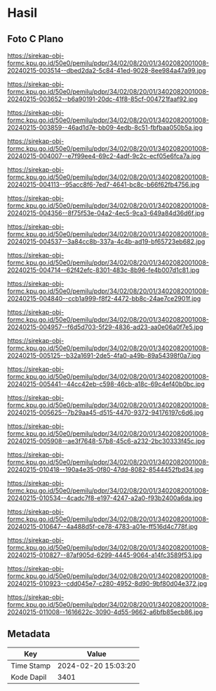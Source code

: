 # Hasil

## Foto C Plano

https://sirekap-obj-formc.kpu.go.id/50e0/pemilu/pdpr/34/02/08/20/01/3402082001008-20240215-003514--dbed2da2-5c84-41ed-9028-8ee984a47a99.jpg

https://sirekap-obj-formc.kpu.go.id/50e0/pemilu/pdpr/34/02/08/20/01/3402082001008-20240215-003652--b6a90191-20dc-41f8-85cf-004721faaf92.jpg

https://sirekap-obj-formc.kpu.go.id/50e0/pemilu/pdpr/34/02/08/20/01/3402082001008-20240215-003859--46ad1d7e-bb09-4edb-8c51-fbfbaa050b5a.jpg

https://sirekap-obj-formc.kpu.go.id/50e0/pemilu/pdpr/34/02/08/20/01/3402082001008-20240215-004007--e7f99ee4-69c2-4adf-9c2c-ecf05e6fca7a.jpg

https://sirekap-obj-formc.kpu.go.id/50e0/pemilu/pdpr/34/02/08/20/01/3402082001008-20240215-004113--95acc8f6-7ed7-4641-bc8c-b66f62fb4756.jpg

https://sirekap-obj-formc.kpu.go.id/50e0/pemilu/pdpr/34/02/08/20/01/3402082001008-20240215-004356--8f75f53e-04a2-4ec5-9ca3-649a84d36d6f.jpg

https://sirekap-obj-formc.kpu.go.id/50e0/pemilu/pdpr/34/02/08/20/01/3402082001008-20240215-004537--3a84cc8b-337a-4c4b-ad19-bf65723eb682.jpg

https://sirekap-obj-formc.kpu.go.id/50e0/pemilu/pdpr/34/02/08/20/01/3402082001008-20240215-004714--62f42efc-8301-483c-8b96-fe4b007d1c81.jpg

https://sirekap-obj-formc.kpu.go.id/50e0/pemilu/pdpr/34/02/08/20/01/3402082001008-20240215-004840--ccb1a999-f8f2-4472-bb8c-24ae7ce2901f.jpg

https://sirekap-obj-formc.kpu.go.id/50e0/pemilu/pdpr/34/02/08/20/01/3402082001008-20240215-004957--f6d5d703-5f29-4836-ad23-aa0e06a0f7e5.jpg

https://sirekap-obj-formc.kpu.go.id/50e0/pemilu/pdpr/34/02/08/20/01/3402082001008-20240215-005125--b32a1691-2de5-4fa0-a49b-89a54398f0a7.jpg

https://sirekap-obj-formc.kpu.go.id/50e0/pemilu/pdpr/34/02/08/20/01/3402082001008-20240215-005441--44cc42eb-c598-46cb-a18c-69c4ef40b0bc.jpg

https://sirekap-obj-formc.kpu.go.id/50e0/pemilu/pdpr/34/02/08/20/01/3402082001008-20240215-005625--7b29aa45-d515-4470-9372-94176197c6d6.jpg

https://sirekap-obj-formc.kpu.go.id/50e0/pemilu/pdpr/34/02/08/20/01/3402082001008-20240215-005908--ae3f7648-57b8-45c6-a232-2bc30333f45c.jpg

https://sirekap-obj-formc.kpu.go.id/50e0/pemilu/pdpr/34/02/08/20/01/3402082001008-20240215-010418--190a4e35-0f80-47dd-8082-8544452fbd34.jpg

https://sirekap-obj-formc.kpu.go.id/50e0/pemilu/pdpr/34/02/08/20/01/3402082001008-20240215-010534--4cadc7f8-e197-4247-a2a0-f93b2400a6da.jpg

https://sirekap-obj-formc.kpu.go.id/50e0/pemilu/pdpr/34/02/08/20/01/3402082001008-20240215-010647--4a488d5f-ce78-4783-a01e-ff516d4c778f.jpg

https://sirekap-obj-formc.kpu.go.id/50e0/pemilu/pdpr/34/02/08/20/01/3402082001008-20240215-010827--87af905d-6299-4445-9064-a14fc3589f53.jpg

https://sirekap-obj-formc.kpu.go.id/50e0/pemilu/pdpr/34/02/08/20/01/3402082001008-20240215-010923--cdd045e7-c280-4952-8d90-9bf80d04e372.jpg

https://sirekap-obj-formc.kpu.go.id/50e0/pemilu/pdpr/34/02/08/20/01/3402082001008-20240215-011008--1616622c-3090-4d55-9662-a6bfb85ecb86.jpg


## Metadata

| Key        | Value               |
| ---------- | ------------------- |
| Time Stamp | 2024-02-20 15:03:20 |
| Kode Dapil | 3401                |




